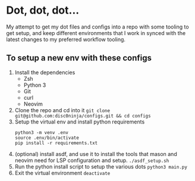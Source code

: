 # Dot, dot, dot...
My attempt to get my dot files and configs into a repo with some tooling to get setup,
and keep different environments that I work in synced with the latest changes to my 
preferred workflow tooling.


## To setup a new env with these configs
1. Install the dependencies
    - Zsh
    - Python 3
    - Git
    - curl
    - Neovim
2. Clone the repo and cd into it `git clone git@github.com:disc0ninja/configs.git && cd configs`
3. Setup the virtual env and install python requirements
    ```
    python3 -m venv .env
    source .env/bin/activate
    pip install -r requirements.txt
    ```
4. (optional) install asdf, and use it to install the tools that
mason and neovim need for LSP configuration and setup. `./asdf_setup.sh`
5. Run the python install script to setup the various dots `python3 main.py`
6. Exit the virtual environment `deactivate`
